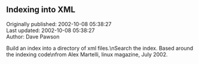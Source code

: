 ## Indexing into XML  
Originally published: 2002-10-08 05:38:27  
Last updated: 2002-10-08 05:38:27  
Author: Dave Pawson  
  
Build an index into a directory of xml files.\nSearch the index. Based around the indexing code\nfrom Alex Martelli, linux magazine, July 2002.